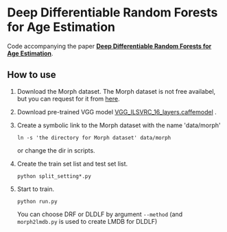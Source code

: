 # Deep Differentiable Random Forests for Age Estimation

Code accompanying the paper [**Deep Differentiable Random Forests for Age Estimation**](https://arxiv.org/pdf/1907.10665.pdf).

## How to use

1. Download the Morph dataset. The Morph dataset is not free availabel, but you can request for it from [here](https://ebill.uncw.edu/C20231_ustores/web/store_main.jsp?STOREID=4).
2. Download pre-trained VGG model [VGG_ILSVRC_16_layers.caffemodel](http://www.robots.ox.ac.uk/~vgg/software/very_deep/caffe/VGG_ILSVRC_16_layers.caffemodel) .
3. Create a symbolic link to the Morph dataset with the name 'data/morph'

    `ln -s 'the directory for Morph dataset' data/morph`  

    or change the dir in scripts.  
4. Create the train set list and test set list.

    `python split_setting*.py`
5. Start to train.

    `python run.py`
    
    You can choose DRF or DLDLF by argument `--method`
    (and `morph2lmdb.py` is used to create LMDB for DLDLF)


